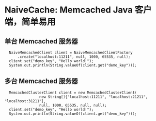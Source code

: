 # NaiveCache: Memcached Java 客户端，简单易用

## 单台 Memcached 服务器
```
  NaiveMemcachedClient client = NaiveMemcachedClientFactory
      .create("localhost:11211", null, 1000, 65535, null);
  client.set("demo_key", "Hello world!");
  System.out.println(String.valueOf(client.get("demo_key")));
```

## 多台 Memcached 服务器
```
  MemcachedClusterClient client = new MemcachedClusterClient(
                new String[]{"localhost:11211", "localhost:21211", "localhost:31211"},
                null, 1000, 65535, null, null);
  client.set("demo_key", "Hello world!");
  System.out.println(String.valueOf(client.get("demo_key")));
```
